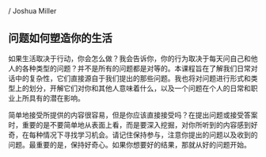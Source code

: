 ##

/ Joshua Miller

## 问题如何塑造你的生活

如果生活取决于行动，你会怎么做？我会告诉你，你的行为取决于每天问自己和他人的各种类型的问题？并不是所有的问题都是对等的。本课程旨在了解我们日常对话中的复杂性，它们直接源自于我们提出的那些问题。我也将对问题进行形式和类型上的划分，开解它们对你和其他人意味着什么，以及一个问题在个人的日常和职业上所具有的潜在影响。

简单地接受所提供的内容很容易，但是你应该直接接受吗？在提出问题或接受答案时，重要的是不要简单地从表面上看，而是要深入挖掘，对你所听到的内容感到好奇，在每种情况下寻找学习机会。请记住保持参与，注意你提出的问题以及收到的问题。最重要的是，保持好奇心。如果你想要好的结果，那就从好的问题开始。
